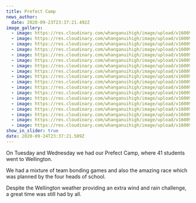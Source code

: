 ```yaml
---
title: Prefect Camp
news_author:
  date: 2020-09-23T23:37:21.492Z
image_gallery:
  - image: https://res.cloudinary.com/whanganuihigh/image/upload/v1600990934/News/Prefect%20Camp%20to%20WN/120195853_322726282122738_8499194651210125739_n.jpg
  - image: https://res.cloudinary.com/whanganuihigh/image/upload/v1600990934/News/Prefect%20Camp%20to%20WN/120189807_799656994140970_564644235441526906_n.jpg
  - image: https://res.cloudinary.com/whanganuihigh/image/upload/v1600990934/News/Prefect%20Camp%20to%20WN/120224976_336799010993367_4769750216124760829_n.jpg
  - image: https://res.cloudinary.com/whanganuihigh/image/upload/v1600990933/News/Prefect%20Camp%20to%20WN/120160905_768259457087542_2076210231747228785_n.jpg
  - image: https://res.cloudinary.com/whanganuihigh/image/upload/v1600990932/News/Prefect%20Camp%20to%20WN/120157466_318510502774144_6806144833092451870_n.jpg
  - image: https://res.cloudinary.com/whanganuihigh/image/upload/v1600990932/News/Prefect%20Camp%20to%20WN/120157721_872598776605302_6816826472145299053_n.jpg
  - image: https://res.cloudinary.com/whanganuihigh/image/upload/v1600991459/News/Prefect%20Camp%20to%20WN/120154682_777324693054828_936818428027911981_n.jpg
  - image: https://res.cloudinary.com/whanganuihigh/image/upload/v1600990931/News/Prefect%20Camp%20to%20WN/120155875_778665879624612_72321331977542087_n.jpg
  - image: https://res.cloudinary.com/whanganuihigh/image/upload/v1600990931/News/Prefect%20Camp%20to%20WN/120153910_275585886737182_3550314757074157111_n.jpg
  - image: https://res.cloudinary.com/whanganuihigh/image/upload/v1600990930/News/Prefect%20Camp%20to%20WN/120134610_860320354501642_4210009765873695715_n.jpg
  - image: https://res.cloudinary.com/whanganuihigh/image/upload/v1600990928/News/Prefect%20Camp%20to%20WN/120126511_269619714493658_8543092077898825879_n.jpg
  - image: https://res.cloudinary.com/whanganuihigh/image/upload/v1600990929/News/Prefect%20Camp%20to%20WN/120133775_956632521483344_934279119254046967_n.jpg
  - image: https://res.cloudinary.com/whanganuihigh/image/upload/v1600990928/News/Prefect%20Camp%20to%20WN/120129155_259066221979252_8025149222082225399_n.jpg
  - image: https://res.cloudinary.com/whanganuihigh/image/upload/v1600990928/News/Prefect%20Camp%20to%20WN/120059880_673755763263615_2322866674708065826_n.jpg
  - image: https://res.cloudinary.com/whanganuihigh/image/upload/v1600990927/News/Prefect%20Camp%20to%20WN/120130335_627573198148773_86847592393964457_n.jpg
  - image: https://res.cloudinary.com/whanganuihigh/image/upload/v1600991434/News/Prefect%20Camp%20to%20WN/120096688_249884883050590_5156934369355934289_n.jpg
  - image: https://res.cloudinary.com/whanganuihigh/image/upload/v1600991407/News/Prefect%20Camp%20to%20WN/120146734_3297620550314416_5402460810237622962_n.jpg
  - image: https://res.cloudinary.com/whanganuihigh/image/upload/v1600990933/News/Prefect%20Camp%20to%20WN/120164494_268085277568752_6380583601879452374_n.jpg
show_in_slider: true
date: 2020-09-24T23:37:21.509Z
---
```

On Tuesday and Wednesday we had our Prefect Camp, where 41 students went to Wellington. 

We had a mixture of team bonding games and also the amazing race which was planned by the four heads of school. 

Despite the Wellington weather providing an extra wind and rain challenge, a great time was still had by all. 
